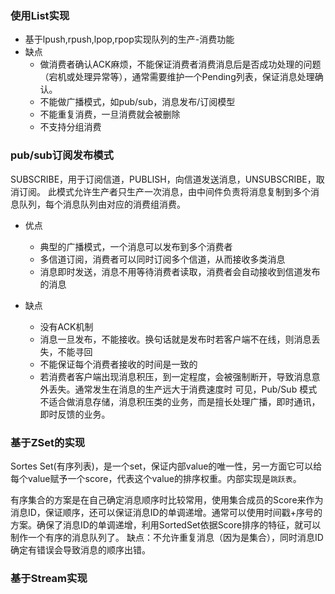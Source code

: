 ### 使用List实现
- 基于lpush,rpush,lpop,rpop实现队列的生产-消费功能
- 缺点
    - 做消费者确认ACK麻烦，不能保证消费者消费消息后是否成功处理的问题（宕机或处理异常等），通常需要维护一个Pending列表，保证消息处理确认。
    - 不能做广播模式，如pub/sub，消息发布/订阅模型
    - 不能重复消费，一旦消费就会被删除
    - 不支持分组消费

### pub/sub订阅发布模式
SUBSCRIBE，用于订阅信道，PUBLISH，向信道发送消息，UNSUBSCRIBE，取消订阅。
此模式允许生产者只生产一次消息，由中间件负责将消息复制到多个消息队列，每个消息队列由对应的消费组消费。
- 优点
    - 典型的广播模式，一个消息可以发布到多个消费者
    - 多信道订阅，消费者可以同时订阅多个信道，从而接收多类消息
    - 消息即时发送，消息不用等待消费者读取，消费者会自动接收到信道发布的消息

- 缺点
    - 没有ACK机制
    - 消息一旦发布，不能接收。换句话就是发布时若客户端不在线，则消息丢失，不能寻回
    - 不能保证每个消费者接收的时间是一致的
    - 若消费者客户端出现消息积压，到一定程度，会被强制断开，导致消息意外丢失。通常发生在消息的生产远大于消费速度时
可见，Pub/Sub 模式不适合做消息存储，消息积压类的业务，而是擅长处理广播，即时通讯，即时反馈的业务。

### 基于ZSet的实现
Sortes Set(有序列表)，是一个set，保证内部value的唯一性，另一方面它可以给每个value赋予一个score，代表这个value的排序权重。内部实现是`跳跃表`。

有序集合的方案是在自己确定消息顺序时比较常用，使用集合成员的Score来作为消息ID，保证顺序，还可以保证消息ID的单调递增。通常可以使用时间戳+序号的方案。确保了消息ID的单调递增，利用SortedSet依据Score排序的特征，就可以制作一个有序的消息队列了。
缺点：不允许重复消息（因为是集合），同时消息ID确定有错误会导致消息的顺序出错。

### 基于Stream实现